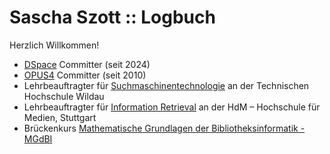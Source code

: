 # Sascha Szott :: Logbuch

Herzlich Willkommen!

* [DSpace](https://dspace.org) Committer (seit 2024)
* [OPUS4](http://opus-repository.org) Committer (seit 2010)
* Lehrbeauftragter für [Suchmaschinentechnologie](https://github.com/saschaszott/suma-tech) an der Technischen Hochschule Wildau
* Lehrbeauftragter für [Information Retrieval](https://github.com/saschaszott/ir-hdm-2025) an der HdM – Hochschule für Medien, Stuttgart
* Brückenkurs [Mathematische Grundlagen der Bibliotheksinformatik - MGdBI](https://github.com/saschaszott/MGdBI)
